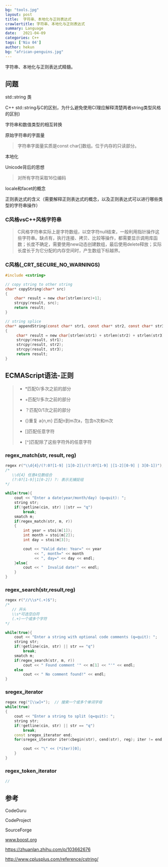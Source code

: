 ```yaml
---
bg: "tools.jpg"
layout: post
title:  字符串、本地化与正则表达式
crawlertitle: 字符串、本地化与正则表达式
summary: Language
date:   2021-04-09
categories: C++
tags: ['Niu 04']
author: hekun
bg: "african-penguins.jpg"
---
```


 字符串、本地化与正则表达式精髓。

## 问题

std::string 类

C++ std::string与C的区别，为什么避免使用C(理应解释清楚两者string类型风格的区别)

字符串和数值类型的相互转换

原始字符串的字面量

> 字符串字面量实质是const char[]数组。位于内存的只读部分。

本地化

Unicode背后的思想

> 对所有字符采取16位编码

locale和facet的概念

正则表达式的含义（需要解释正则表达式的概念，以及正则表达式可以进行哪些类型的字符串操作）

### C风格vsC++风格字符串

> C风格字符串实际上是字符数组，以空字符null结束，一般利用指针操作这些字符串。缺点有，执行连接、拷贝、比较等操作，都需要显示调用库函数；长度不确定，需要使用new动态创建数组，最后使用delete释放；实际长度长于为它分配的内存空间时，产生数组下标越界。

### C风格(_CRT_SECURE_NO_WARNINGS)

```c
#include <cstring>

// copy string to other string
char* copyString(char* src)
{
    char* result = new char[strlen(src)+1];    
    strcpy(result, src);
    return result;    
}

// string splice
char* appendString(const char* str1, const char* str2, const char* str3)
{
     char* result = new char[strlen(str1) + strlen(str2) + strlen(str3) + 1];
     strcpy(result, str1);
     strcpy(result, str2);
     strcpy(result, str3);
     return result;    
}
```

## ECMAScript语法-正则

> - *匹配0/多次之前的部分
> 
> - +匹配1/多次之前的部分
> 
> - ？匹配0/1次之前的部分
> 
> - {}重复 a{n,m} 匹配n到m次a，包含n次和m次
> 
> - []匹配任意字符
> 
> - [^]匹配除了这些字符外的任意字符

<regex>

### regex_match(str, result, reg)

```cpp
regex r("\\d{4}/(?:0?[1-9] |1[0-2])/(?:0?[1-9] |[1-2][0-9] | 3[0-1])");
/*
   \\d{4} 任意4位数组合
   (?:0?[1-9]|1[0-2]) ?: 表示无捕捉组
*/

while(true){
    cout << "Enter a date(year/month/day) (q=quit): ";
    string str;
    if(!getline(cin, str) ||str == "q")
        break;
    smatch m;
    if(regex_match(str, m, r))
    {
        int year = stoi(m[1]);
        int month = stoi(m[2]);
        int day = stoi(m[3]);

        cout << "Valid date: Year=" << year
             << ", month=" << month
             << ", day=" << day << endl;
    }else{
        cout << "  Invalid date!" << endl;
    }    
}
```

### regex_search(str,result,reg)

```cpp
regex r("//\\s*(.+)$");
/*
   // 开头
   \\s*可选空白符
   (.+)一个或多个字符
*/

while(true){
    cout << "Enter a string with optional code comments (q=quit): ";
    string str;
    if(!getline(cin, str) || str == "q")
        break;
    smatch m;
    if(regex_search(str, m, r))
        cout << " Found comment '" << m[1] << "'" << endl; 
    else
        cout << " No comment found!" << endl;
}
```

### sregex_iterator

```cpp
regex reg("[\\w]+");  // 搜索一个或多个单词字母
while(true)
{
    cout << "Enter a string to split (q=quit): ";
    string str;
    if(!getline(cin, str) || str == "q")
        break;
    const sregex_iterator end;
    for(sregex_iterator iter(cbegin(str), cend(str), reg); iter != end; ++iter){

        cout << "\" << (*iter)[0];
    }    
}
```

### regex_token_iterator

```cpp
//
```

## 参考

CodeGuru

CodeProject

SourceForge

www.boost.org

https://zhuanlan.zhihu.com/p/103662676

http://www.cplusplus.com/reference/cstring/
